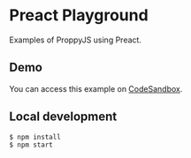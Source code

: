 # Preact Playground

Examples of ProppyJS using Preact.

## Demo

You can access this example on [CodeSandbox](https://codesandbox.io/s/github/fahad19/proppy/tree/master/examples/preact-playground).

## Local development

```
$ npm install
$ npm start
```
